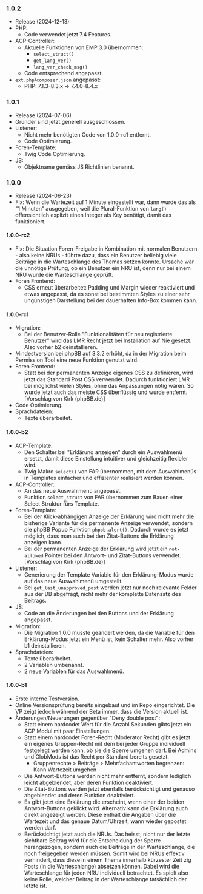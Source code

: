 ### 1.0.2
* Release (2024-12-13)
* PHP:
  * Code verwendet jetzt 7.4 Features.
* ACP-Controller:
  * Aktuelle Funktionen von EMP 3.0 übernommen:
    * `select_struct()`
	* `get_lang_ver()`
	* `lang_ver_check_msg()`
  * Code entsprechend angepasst.
* `ext.php`/`composer.json` angepasst:
  * PHP: 7.1.3-8.3.x -> 7.4.0-8.4.x

### 1.0.1
* Release (2024-07-06)
* Gründer sind jetzt generell ausgeschlossen.
* Listener:
  * Nicht mehr benötigten Code von 1.0.0-rc1 entfernt.
  * Code Optimierung.
* Foren-Template:
  * Twig Code Optimierung.
* JS:
  * Objektname gemäss JS Richtlinien benannt.

### 1.0.0
* Release (2024-06-23)
* Fix: Wenn die Wartezeit auf 1 Minute eingestellt war, dann wurde das als "1 Minuten" ausgegeben, weil die Plural-Funktion von `lang()` offensichtlich explizit einen Integer als Key benötigt, damit das funktioniert.

#### 1.0.0-rc2
* Fix: Die Situation Foren-Freigabe in Kombination mit normalen Benutzern - also keine NRUs - führte dazu, dass ein Benutzer beliebig viele Beiträge in die Warteschlange des Themas setzen konnte. Ursache war die unnötige Prüfung, ob ein Benutzer ein NRU ist, denn nur bei einem NRU wurde die Warteschlange geprüft.
* Foren Frontend:
  * CSS erneut überarbeitet: Padding und Margin wieder reaktiviert und etwas angepasst, da es sonst bei bestimmten Styles zu einer sehr ungünstigen Darstellung bei der dauerhaften Info-Box kommen kann.

#### 1.0.0-rc1
* Migration:
  * Bei der Benutzer-Rolle "Funktionalitäten für neu registrierte Benutzer" wird das LMR Recht jetzt bei Installation auf Nie gesetzt. Also vorher b2 deinstallieren.
* Mindestversion bei phpBB auf 3.3.2 erhöht, da in der Migration beim Permission Tool eine neue Funktion genutzt wird.
* Foren Frontend:
  * Statt bei der permanenten Anzeige eigenes CSS zu definieren, wird jetzt das Standard Post CSS verwendet. Dadurch funktioniert LMR bei möglichst vielen Styles, ohne das Anpassungen nötig wären. So wurde jetzt auch das meiste CSS überflüssig und wurde entfernt. [Vorschlag von Kirk (phpBB.de)]
* Code Optimierung.
* Sprachdateien:
  * Texte überarbeitet.

#### 1.0.0-b2
* ACP-Template:
  * Den Schalter bei "Erklärung anzeigen" durch ein Auswahlmenü ersetzt, damit diese Einstellung intuitiver und gleichzeitig flexibler wird.
  * Twig Makro `select()` von FAR übernommen, mit dem Auswahlmenüs in Templates einfacher und effizienter realisiert werden können.
* ACP-Controller:
  * An das neue Auswahlmenü angepasst.
  * Funktion `select_struct` von FAR übernommen zum Bauen einer Select Struktur fürs Template.
* Foren-Template:
  * Bei der Klick-abhängigen Anzeige der Erklärung wird nicht mehr die bisherige Variante für die permanente Anzeige verwendet, sondern die phpBB Popup Funktion `phpbb.alert()`. Dadurch wurde es jetzt möglich, dass man auch bei den Zitat-Buttons die Erklärung anzeigen kann.
  * Bei der permanenten Anzeige der Erklärung wird jetzt ein `not-allowed` Pointer bei den Antwort- und Zitat-Buttons verwendet. [Vorschlag von Kirk (phpBB.de)]
* Listener:
  * Generierung der Template Variable für den Erklärung-Modus wurde auf das neue Auswahlmenü umgestellt.
  * Bei `get_last_unapproved_post` werden jetzt nur noch relevante Felder aus der DB abgefragt, nicht mehr der komplette Datensatz des Beitrags.
* JS:
  * Code an die Änderungen bei den Buttons und der Erklärung angepasst.
* Migration:
  * Die Migration 1.0.0 musste geändert werden, da die Variable für den Erklärung-Modus jetzt ein Menü ist, kein Schalter mehr. Also vorher b1 deinstallieren.
* Sprachdateien:
  * Texte überarbeitet.
  * 2 Variablen umbenannt.
  * 2 neue Variablen für das Auswahlmenü.

#### 1.0.0-b1
* Erste interne Testversion.
* Online Versionsprüfung bereits eingebaut und im Repo eingerichtet. Die VP zeigt jedoch während der Beta immer, dass die Version aktuell ist.
* Änderungen/Neuerungen gegenüber "Deny double post":
  * Statt einem hardcodet Wert für die Anzahl Sekunden gibts jetzt ein ACP Modul mit paar Einstellungen.
  * Statt einem hardcodet Foren-Recht (Moderator Recht) gibt es jetzt ein eigenes Gruppen-Recht mit dem bei jeder Gruppe individuell festgelegt werden kann, ob sie die Sperre umgehen darf. Bei Admins und GlobMods ist das Recht per Standard bereits gesetzt. 
    * Gruppenrechte > Beiträge > Mehrfachantworten begrenzen: Kann Wartezeit umgehen
  * Die Antwort-Buttons werden nicht mehr entfernt, sondern lediglich leicht abgeblendet, aber deren Funktion deaktiviert.
  * Die Zitat-Buttons werden jetzt ebenfalls berücksichtigt und genauso abgeblendet und deren Funktion deaktiviert.
  * Es gibt jetzt eine Erklärung die erscheint, wenn einer der beiden Antwort-Buttons geklickt wird. Alternativ kann die Erklärung auch direkt angezeigt werden. Diese enthält die Angaben über die Wartezeit und das genaue Datum/Uhrzeit, wann wieder gepostet werden darf.
  * Berücksichtigt jetzt auch die NRUs. Das heisst; nicht nur der letzte sichtbare Beitrag wird für die Entscheidung der Sperre herangezogen, sondern auch die Beiträge in der Warteschlange, die noch freigegeben werden müssen. Somit wird bei NRUs effektiv verhindert, dass diese in einem Thema innerhalb kürzester Zeit zig Posts (in die Warteschlange) absetzen können. Dabei wird die Warteschlange für jeden NRU individuell betrachtet. Es spielt also keine Rolle, welcher Beitrag in der Warteschlange tatsächlich der letzte ist.
